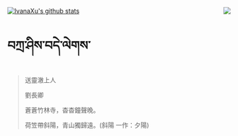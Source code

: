 [![IvanaXu's github stats](https://github-readme-stats.vercel.app/api?username=IvanaXu&show_icons=true&theme=vue-dark)](https://github.com/anuraghazra/github-readme-stats)
<img align="right" src="https://github-readme-stats.vercel.app/api/top-langs/?username=IvanaXu&langs_count=3&theme=graywhite" />
# བཀྲ་ཤིས་བདེ་ལེགས་
> 送靈澈上人
> 
> 劉長卿
> 
> 蒼蒼竹林寺，杳杳鐘聲晚。
> 
> 荷笠帶斜陽，青山獨歸遠。(斜陽 一作：夕陽)
>